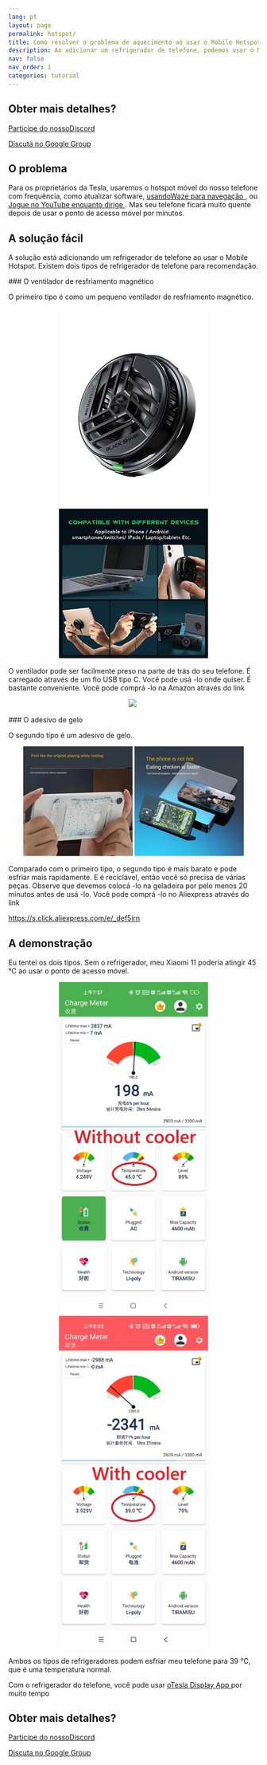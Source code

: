 ```yaml
---
lang: pt
layout: page
permalink: hotspot/
title: Como resolver o problema de aquecimento ao usar o Mobile Hotspot?
description: Ao adicionar um refrigerador de telefone, podemos usar o Mobile Hotspot por um longo tempo sem nos preocupar com o problema de superaquecimento.
nav: false
nav_order: 1
categories: tutorial
---
```

<!-- _pages/hotspot.md -->

## Obter mais detalhes?
<p> <a href = "https://discord.gg/Tvbs9uWcN9"  destino = "_blank" > Participe do nossoDiscord</a> </p>
<p> <a href = "https://groups.google.com/g/tesla-display"  destino = "_blank" > Discuta no Google Group </a> </p>

## O problema
<p> Para os proprietários da Tesla, usaremos o hotspot móvel do nosso telefone com frequência, como atualizar software, <a href = "/waze" > usandoWaze para navegação </a>, ou <a href = "/youtube" > Jogue no YouTube enquanto dirige </a>.
Mas seu telefone ficará muito quente depois de usar o ponto de acesso móvel por minutos. </p>

## A solução fácil
<p> A solução está adicionando um refrigerador de telefone ao usar o Mobile Hotspot.
Existem dois tipos de refrigerador de telefone para recomendação. </p>
### O ventilador de resfriamento magnético
<p> O primeiro tipo é como um pequeno ventilador de resfriamento magnético. </p>
<p style= "text-align: center;" >
<img src= "/assets/img/mag-cooler.jpg"  alt= "The magnetic cooling fan for phone"  width= "300px" >
<img src= "/assets/img/mag-cooler2.jpg"  alt= "The magnetic cooling fan can be used for various devices"  width= "300px" >
</p>
<p> O ventilador pode ser facilmente preso na parte de trás do seu telefone.
É carregado através de um fio USB tipo C.
Você pode usá -lo onde quiser. É bastante conveniente.
Você pode comprá -lo na Amazon através do link </p>
<p style= "text-align: center;" ><a href= "https://www.amazon.com/Rimoody-Wireless-Carplay-CarPlay-Android/dp/B0C1FW8ZQQ?pd_rd_w=niks7&content-id=amzn1.sym.843cd7db-70d0-4058-b5e7-5ec0360c5a59&pf_rd_p=843cd7db-70d0-4058-b5e7-5ec0360c5a59&pf_rd_r=25ZAJ3099FJCM3JE3BCE&pd_rd_wg=dEwED&pd_rd_r=4a237111-7729-4d01-ae3a-7786ed58d5e9&pd_rd_i=B0C1FW8ZQQ&psc=1&linkCode=li3&tag=blackpill07-20&linkId=c766d690503165e0fd1c49bda3c5feb5&language=en_US&ref_=as_li_ss_il"  target= "_blank" >
<img border= "0"  src= "//ws-na.amazon-adsystem.com/widgets/q?_encoding=UTF8&ASIN=B0C1FW8ZQQ&Format=_SL250_&ID=AsinImage&MarketPlace=US&ServiceVersion=20070822&WS=1&tag=blackpill07-20&language=en_US"  ></a>
<img src= "https://ir-na.amazon-adsystem.com/e/ir?t=blackpill07-20&language=en_US&l=li3&o=1&a=B0C1FW8ZQQ"  width= "1"  height= "1"  border= "0"  alt= ""  style= "border:none !important; margin:0px !important;"  /></p>
### O adesivo de gelo
<p> O segundo tipo é um adesivo de gelo. </p>
<p style= "text-align: center;" >
<img src= "/assets/img/ice-sticker.webp"  alt= "The recyclable ice sticker for phone"  width= "220px" >
<img src= "/assets/img/ice-sticker2.webp"  alt= "The recyclable ice sticker to cool your phone down"  width= "220px" >
</p>
<p> Comparado com o primeiro tipo, o segundo tipo é mais barato e pode esfriar mais rapidamente.
E é reciclável, então você só precisa de várias peças.
Observe que devemos colocá -lo na geladeira por pelo menos 20 minutos antes de usá -lo.
Você pode comprá -lo no Aliexpress através do link </p>
<p> <a href = "https://s.click.aliexpress.com/e/_DEF5iRN" >https://s.click.aliexpress.com/e/_def5irn </a> </p>

## A demonstração
<p> Eu tentei os dois tipos.
Sem o refrigerador, meu Xiaomi 11 poderia atingir 45 ℃ ao usar o ponto de acesso móvel. </p>
<p style= "text-align: center;" >
<img src= "/assets/img/without-cooler.jpg"  alt= "The phone temperature without the phone cooler"  width= "300px" >
<img src= "/assets/img/with-cooler.jpg"  alt= "The phone temperature after using a phone cooler"  width= "300px" >
</p>
<p> Ambos os tipos de refrigeradores podem esfriar meu telefone para 39 ℃, que é uma temperatura normal. </p>
<p> Com o refrigerador do telefone, você pode usar <a href = "/" > oTesla Display App </a> por muito tempo </p>

## Obter mais detalhes?
<p> <a href = "https://discord.gg/Tvbs9uWcN9"  destino = "_blank" > Participe do nossoDiscord</a> </p>
<p> <a href = "https://groups.google.com/g/tesla-display"  destino = "_blank" > Discuta no Google Group </a> </p>

